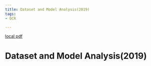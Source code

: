```yaml
---
title: Dataset and Model Analysis(2019)
tags:
- OCR

---
```


[local pdf](../../../pdfs/2019-Dataset%20and%20Model%20Analysis.pdf)

# Dataset and Model Analysis(2019)

